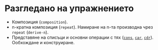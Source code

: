 Разгледано на упражнението
==========================

* Композиция (`composition`).
* n-кратна композиция (`repeat`). Намиране на n-та производна чрез `repeat` (`derive-n`).
* Представяне на списъци и основни операции с тях ([`cons`](http://www.schemers.org/Documents/Standards/R5RS/HTML/r5rs-Z-H-9.html#%_idx_390), [`car`](http://www.schemers.org/Documents/Standards/R5RS/HTML/r5rs-Z-H-9.html#%_idx_392), [`cdr`](http://www.schemers.org/Documents/Standards/R5RS/HTML/r5rs-Z-H-9.html#%_idx_396)). Ообхождане и конструиране.
